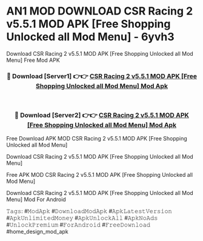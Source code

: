 # AN1 MOD DOWNLOAD CSR Racing 2 v5.5.1 MOD APK [Free Shopping Unlocked all Mod Menu] - 6yvh3
Download CSR Racing 2 v5.5.1 MOD APK [Free Shopping Unlocked all Mod Menu] Free Mod APK

<div align="center">
<h3>🔴 Download [Server1] 👉👉 <a href="https://apk-comot.site?title=CSR_Racing_2_v5.5.1_MOD_APK_[Free_Shopping_Unlocked_all_Mod_Menu]">CSR Racing 2 v5.5.1 MOD APK [Free Shopping Unlocked all Mod Menu] Mod Apk</a></h3><br>

<h3>🔴 Download [Server2] 👉👉 <a href="https://apk-comot.site?title=CSR_Racing_2_v5.5.1_MOD_APK_[Free_Shopping_Unlocked_all_Mod_Menu]">CSR Racing 2 v5.5.1 MOD APK [Free Shopping Unlocked all Mod Menu] Mod Apk</a></h3>
</div>


Free Download APK MOD CSR Racing 2 v5.5.1 MOD APK [Free Shopping Unlocked all Mod Menu]

Download CSR Racing 2 v5.5.1 MOD APK [Free Shopping Unlocked all Mod Menu] 

Free APK MOD CSR Racing 2 v5.5.1 MOD APK [Free Shopping Unlocked all Mod Menu] 

Download CSR Racing 2 v5.5.1 MOD APK [Free Shopping Unlocked all Mod Menu] Mod For Android

𝚃𝚊𝚐𝚜: #𝙼𝚘𝚍𝙰𝚙𝚔 #𝙳𝚘𝚠𝚗𝚕𝚘𝚊𝚍𝙼𝚘𝚍𝙰𝚙𝚔 #𝙰𝚙𝚔𝙻𝚊𝚝𝚎𝚜𝚝𝚅𝚎𝚛𝚜𝚒𝚘𝚗 #𝙰𝚙𝚔𝚄𝚗𝚕𝚒𝚖𝚒𝚝𝚎𝚍𝙼𝚘𝚗𝚎𝚢 #𝙰𝚙𝚔𝚄𝚗𝚕𝚘𝚌𝚔𝙰𝚕𝚕 #𝙰𝚙𝚔𝙽𝚘𝙰𝚍𝚜 #𝚄𝚗𝚕𝚘𝚌𝚔𝙿𝚛𝚎𝚖𝚒𝚞𝚖 #𝙵𝚘𝚛𝙰𝚗𝚍𝚛𝚘𝚒𝚍 #𝙵𝚛𝚎𝚎𝙳𝚘𝚠𝚗𝚕𝚘𝚊𝚍 #home_design_mod_apk